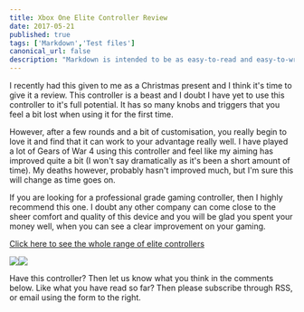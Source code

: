 ```yaml
---
title: Xbox One Elite Controller Review
date: 2017-05-21
published: true
tags: ['Markdown','Test files']
canonical_url: false
description: "Markdown is intended to be as easy-to-read and easy-to-write as is feasible. Readability, however, is emphasized above all else. A Markdown-formatted document should be publishable as-is, as plain text, without looking like it's been marked up with tags or formatting instructions."
---
```


I recently had this given to me as a Christmas present and I think it's time to give it a review. This controller is a beast and I doubt I have yet to use this controller to it's full potential. It has so many knobs and triggers that you feel a bit lost when using it for the first time.

However, after a few rounds and a bit of customisation, you really begin to love it and find that it can work to your advantage really well. I have played a lot of Gears of War 4 using this controller and feel like my aiming has improved quite a bit (I won't say dramatically as it's been a short amount of time). My deaths however, probably hasn't improved much, but I'm sure this will change as time goes on.

If you are looking for a professional grade gaming controller, then I highly recommend this one. I doubt any other company can come close to the sheer comfort and quality of this device and you will be glad you spent your money well, when you can see a clear improvement on your gaming.

[Click here to see the whole range of elite controllers](https://amzn.to/2kfZTSn)

[![](https://ws-eu.amazon-adsystem.com/widgets/q?_encoding=UTF8&ASIN=B00ZV0NH40&Format=_SL250_&ID=AsinImage&MarketPlace=GB&ServiceVersion=20070822&WS=1&tag=fitness0d08-21)](https://www.amazon.co.uk/Xbox-One-Elite-Wireless-Controller/dp/B00ZV0NH40/ref=as_li_ss_il?s=videogames&ie=UTF8&qid=1486312826&sr=1-1&keywords=xbox+one+elite+controller&linkCode=li3&tag=fitness0d08-21&linkId=2b8e03c611402e766d20c9d4c27c6ea9)![](https://ir-uk.amazon-adsystem.com/e/ir?t=fitness0d08-21&l=li3&o=2&a=B00ZV0NH40)

Have this controller? Then let us know what you think in the comments below. Like what you have read so far? Then please subscribe through RSS, or email using the form to the right.

